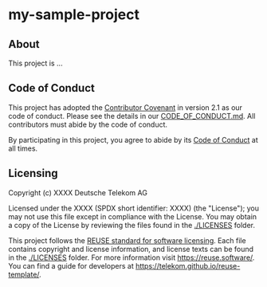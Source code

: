 <!--
SPDX-FileCopyrightText: 2023 Deutsche Telekom AG

SPDX-License-Identifier: CC0-1.0    
-->

# my-sample-project

## About

This project is ...
<!-- TODO -->

## Code of Conduct

This project has adopted the [Contributor Covenant](https://www.contributor-covenant.org/) in version 2.1 as our code of conduct. Please see the details in our [CODE_OF_CONDUCT.md](CODE_OF_CONDUCT.md). All contributors must abide by the code of conduct.

By participating in this project, you agree to abide by its [Code of Conduct](./CODE_OF_CONDUCT.md) at all times.

## Licensing
Copyright (c) XXXX Deutsche Telekom AG

Licensed under the XXXX (SPDX short identifier: XXXX) (the "License"); you may not use this file except in compliance with the License. 
You may obtain a copy of the License by reviewing the files found in the [./LICENSES](./LICENSES) folder.

This project follows the [REUSE standard for software licensing](https://reuse.software/). 
Each file contains copyright and license information, and license texts can be found in the [./LICENSES](./LICENSES) folder. For more information visit https://reuse.software/.
You can find a guide for developers at https://telekom.github.io/reuse-template/.
